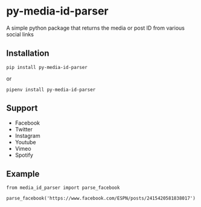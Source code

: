 # py-media-id-parser
A simple python package that returns the media or post ID from various social links


## Installation

```shell
pip install py-media-id-parser
```

or

```shell
pipenv install py-media-id-parser
```


## Support

- Facebook
- Twitter
- Instagram
- Youtube
- Vimeo
- Spotify


## Example

```
from media_id_parser import parse_facebook

parse_facebook('https://www.facebook.com/ESPN/posts/2415420581838017')
```
